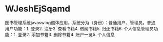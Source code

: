 # WJeshEjSqamd
图书管理系统javaswing窗体应用，系统分为（身份）：普通用户、管理员。普通用户功能：1. 登录2. 注册3. 查看书籍4. 借阅书籍5. 归还书籍6. 个人信息管理员功能：1. 登录2. 添加书籍3. 删除书籍4. 账户一览5. 个人信息 
